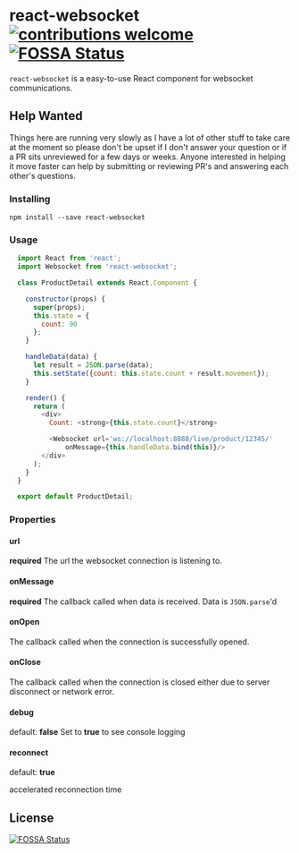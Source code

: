 # react-websocket [![contributions welcome](https://img.shields.io/badge/contributions-welcome-brightgreen.svg?style=flat)](https://github.com/mehmetkose/react-websocket/edit/master/README.md) [![FOSSA Status](https://app.fossa.io/api/projects/git%2Bgithub.com%2Fmehmetkose%2Freact-websocket.svg?type=shield)](https://app.fossa.io/projects/git%2Bgithub.com%2Fmehmetkose%2Freact-websocket?ref=badge_shield)

`react-websocket` is a easy-to-use React component for websocket communications.

## Help Wanted

Things here are running very slowly as I have a lot of other stuff to take care at the moment so please don't be upset if I don't answer your question or if a PR sits unreviewed for a few days or weeks. Anyone interested in helping it move faster can help by submitting or reviewing PR's and answering each other's questions.


### Installing

```
npm install --save react-websocket
```

### Usage

```js
  import React from 'react';
  import Websocket from 'react-websocket';

  class ProductDetail extends React.Component {

    constructor(props) {
      super(props);
      this.state = {
        count: 90
      };
    }

    handleData(data) {
      let result = JSON.parse(data);
      this.setState({count: this.state.count + result.movement});
    }

    render() {
      return (
        <div>
          Count: <strong>{this.state.count}</strong>

          <Websocket url='ws://localhost:8888/live/product/12345/'
              onMessage={this.handleData.bind(this)}/>
        </div>
      );
    }
  }

  export default ProductDetail;
```

### Properties

#### url

**required**
The url the websocket connection is listening to.

#### onMessage

**required**
The callback called when data is received. Data is `JSON.parse`'d

#### onOpen

The callback called when the connection is successfully opened.

#### onClose

The callback called when the connection is closed either due to server disconnect or network error.

#### debug

default: **false**
Set to **true** to see console logging

#### reconnect

default: **true**

accelerated reconnection time


## License
[![FOSSA Status](https://app.fossa.io/api/projects/git%2Bgithub.com%2Fmehmetkose%2Freact-websocket.svg?type=large)](https://app.fossa.io/projects/git%2Bgithub.com%2Fmehmetkose%2Freact-websocket?ref=badge_large)
